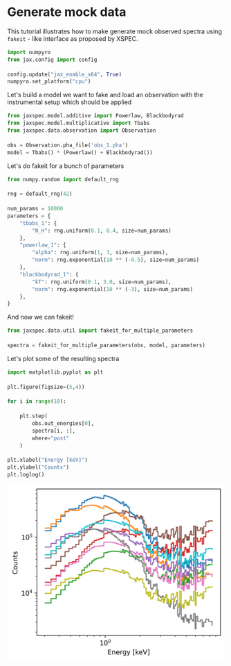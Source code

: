 # Generate mock data

This tutorial illustrates how to make generate mock observed spectra using `fakeit` - like interface
as proposed by XSPEC.

``` python
import numpyro
from jax.config import config

config.update("jax_enable_x64", True)
numpyro.set_platform("cpu")
```

Let's build a model we want to fake and load an observation with the instrumental setup which should be applied

``` python
from jaxspec.model.additive import Powerlaw, Blackbodyrad
from jaxspec.model.multiplicative import Tbabs
from jaxspec.data.observation import Observation

obs = Observation.pha_file('obs_1.pha')
model = Tbabs() * (Powerlaw() + Blackbodyrad())
```

Let's do fakeit for a bunch of parameters

``` python
from numpy.random import default_rng

rng = default_rng(42)

num_params = 10000
parameters = {
    "tbabs_1": {
        "N_H": rng.uniform(0.1, 0.4, size=num_params)
    },
    "powerlaw_1": {
        "alpha": rng.uniform(1, 3, size=num_params),
        "norm": rng.exponential(10 ** (-0.5), size=num_params)
    },
    "blackbodyrad_1": {
        "kT": rng.uniform(0.1, 3.0, size=num_params),
        "norm": rng.exponential(10 ** (-3), size=num_params)
    },
}
```

And now we can fakeit!

``` python
from jaxspec.data.util import fakeit_for_multiple_parameters

spectra = fakeit_for_multiple_parameters(obs, model, parameters)
```

Let's plot some of the resulting spectra

``` python
import matplotlib.pyplot as plt

plt.figure(figsize=(5,4))

for i in range(10):

    plt.step(
        obs.out_energies[0],
        spectra[i, :],
        where="post"
    )

plt.xlabel("Energy [keV]")
plt.ylabel("Counts")
plt.loglog()
```

![Some spectra](statics/fakeits.png)
